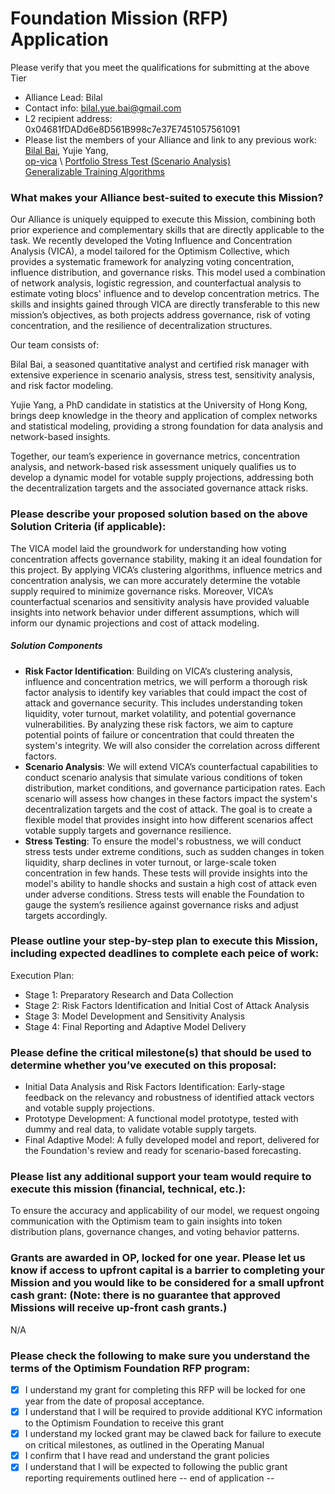 # Foundation Mission (RFP) Application
Please verify that you meet the qualifications for submitting at the above Tier

- Alliance Lead: Bilal
- Contact info: bilal.yue.bai@gmail.com
- L2 recipient address: 0x04681fDADd6e8D561B998c7e37E7451057561091
- Please list the members of your Alliance and link to any previous work: \
[Bilal Bai](https://x.com/BilalBAIYue), Yujie Yang, \
[op-vica](https://github.com/BilalBAI/op-vica) \ 
[Portfolio Stress Test (Scenario Analysis)](https://github.com/BilalBAI/portfolio-stress-test) \
[Generalizable Training Algorithms](https://github.com/BilalBAI/generalizable-training-algorithms)


### What makes your Alliance best-suited to execute this Mission?

Our Alliance is uniquely equipped to execute this Mission, combining both prior experience and complementary skills that are directly applicable to the task. We recently developed the Voting Influence and Concentration Analysis (VICA), a model tailored for the Optimism Collective, which provides a systematic framework for analyzing voting concentration, influence distribution, and governance risks. This model used a combination of network analysis, logistic regression, and counterfactual analysis to estimate voting blocs' influence and to develop concentration metrics. The skills and insights gained through VICA are directly transferable to this new mission’s objectives, as both projects address governance, risk of voting concentration, and the resilience of decentralization structures.

Our team consists of:

Bilal Bai, a seasoned quantitative analyst and certified risk manager with extensive experience in scenario analysis, stress test, sensitivity analysis, and risk factor modeling. 

Yujie Yang, a PhD candidate in statistics at the University of Hong Kong, brings deep knowledge in the theory and application of complex networks and statistical modeling, providing a strong foundation for data analysis and network-based insights.

Together, our team’s experience in governance metrics, concentration analysis, and network-based risk assessment uniquely qualifies us to develop a dynamic model for votable supply projections, addressing both the decentralization targets and the associated governance attack risks.

### Please describe your proposed solution based on the above Solution Criteria (if applicable):

The VICA model laid the groundwork for understanding how voting concentration affects governance stability, making it an ideal foundation for this project. By applying VICA’s clustering algorithms, influence metrics and concentration analysis, we can more accurately determine the votable supply required to minimize governance risks. Moreover, VICA’s counterfactual scenarios and sensitivity analysis have provided valuable insights into network behavior under different assumptions, which will inform our dynamic projections and cost of attack modeling.

##### Solution Components
   - **Risk Factor Identification**: Building on VICA’s clustering analysis, influence and concentration metrics, we will perform a thorough risk factor analysis to identify key variables that could impact the cost of attack and governance security. This includes understanding token liquidity, voter turnout, market volatility, and potential governance vulnerabilities. By analyzing these risk factors, we aim to capture potential points of failure or concentration that could threaten the system's integrity. We will also consider the correlation across different factors.
   - **Scenario Analysis**: We will extend VICA’s counterfactual capabilities to conduct scenario analysis that simulate various conditions of token distribution, market conditions, and governance participation rates. Each scenario will assess how changes in these factors impact the system's decentralization targets and the cost of attack. The goal is to create a flexible model that provides insight into how different scenarios affect votable supply targets and governance resilience.
   - **Stress Testing**: To ensure the model's robustness, we will conduct stress tests under extreme conditions, such as sudden changes in token liquidity, sharp declines in voter turnout, or large-scale token concentration in few hands. These tests will provide insights into the model's ability to handle shocks and sustain a high cost of attack even under adverse conditions. Stress tests will enable the Foundation to gauge the system’s resilience against governance risks and adjust targets accordingly.


### Please outline your step-by-step plan to execute this Mission, including expected deadlines to complete each peice of work:

Execution Plan:

- Stage 1: Preparatory Research and Data Collection
- Stage 2: Risk Factors Identification and Initial Cost of Attack Analysis
- Stage 3: Model Development and Sensitivity Analysis
- Stage 4: Final Reporting and Adaptive Model Delivery

### Please define the critical milestone(s) that should be used to determine whether you’ve executed on this proposal:

- Initial Data Analysis and Risk Factors Identification: Early-stage feedback on the relevancy and robustness of identified attack vectors and votable supply projections.
- Prototype Development: A functional model prototype, tested with dummy and real data, to validate votable supply targets.
- Final Adaptive Model: A fully developed model and report, delivered for the Foundation's review and ready for scenario-based forecasting.

### Please list any additional support your team would require to execute this mission (financial, technical, etc.):

To ensure the accuracy and applicability of our model, we request ongoing communication with the Optimism team to gain insights into token distribution plans, governance changes, and voting behavior patterns.

### Grants are awarded in OP, locked for one year. Please let us know if access to upfront capital is a barrier to completing your Mission and you would like to be considered for a small upfront cash grant: (Note: there is no guarantee that approved Missions will receive up-front cash grants.)

N/A

### Please check the following to make sure you understand the terms of the Optimism Foundation RFP program:

- [x] I understand my grant for completing this RFP will be locked for one year from the date of proposal acceptance.
- [x] I understand that I will be required to provide additional KYC information to the Optimism Foundation to receive this grant
- [x] I understand my locked grant may be clawed back for failure to execute on critical milestones, as outlined in the Operating Manual
- [x] I confirm that I have read and understand the grant policies
- [x] I understand that I will be expected to following the public grant reporting requirements outlined here
-- end of application --
